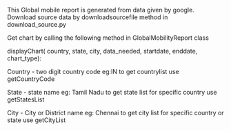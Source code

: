 This Global mobile report is generated from data given by google.
Download source data by downloadsourcefile method in download_source.py

Get chart by calling the following method in GlobalMobilityReport class

displayChart( country, state, city, data_needed, startdate, enddate, chart_type):

Country - two digit country code eg:IN to get countrylist use getCountryCode

State - state name eg: Tamil Nadu to get state list for specific country use getStatesList

City - City or District name eg: Chennai to get city list for specific country or state use  getCityList

